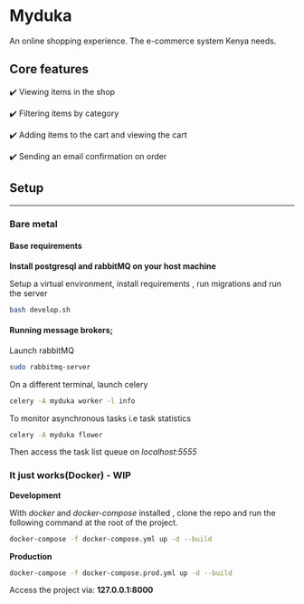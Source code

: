 # Myduka
An online shopping experience. The e-commerce system Kenya needs.


## Core features
:heavy_check_mark: Viewing items in the shop

:heavy_check_mark: Filtering items by category

:heavy_check_mark: Adding items to the cart and viewing the cart

:heavy_check_mark: Sending an email confirmation on order


## Setup 
---

### Bare metal
#### Base requirements

**Install postgresql and rabbitMQ on your host machine**

Setup a virtual environment, install requirements , run migrations and run the server

```bash
bash develop.sh
```

#### Running message brokers;
Launch rabbitMQ
```bash
sudo rabbitmq-server
```
On a different terminal, launch celery

```bash
celery -A myduka worker -l info

```

To monitor asynchronous tasks i.e task statistics
```bash
celery -A myduka flower
```
Then access the task list queue on *localhost:5555*
### It just works(Docker)  - WIP

**Development**

With *docker* and *docker-compose* installed , clone the repo and run the following command at the root of the project.
```bash
docker-compose -f docker-compose.yml up -d --build

```

**Production**

```bash
docker-compose -f docker-compose.prod.yml up -d --build

```

Access the project via: **127.0.0.1:8000**